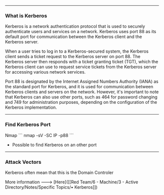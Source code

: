 --- ---
<h3>What is Kerberos</h3>
Kerberos is a network authentication protocol that is used to securely authenticate users and services on a network. Kerberos uses port 88 as its default port for communication between the Kerberos client and the Kerberos server.

When a user tries to log in to a Kerberos-secured system, the Kerberos client sends a ticket request to the Kerberos server on port 88. The Kerberos server then responds with a ticket granting ticket (TGT), which the Kerberos client can use to request service tickets from the Kerberos server for accessing various network services.

Port 88 is designated by the Internet Assigned Numbers Authority (IANA) as the standard port for Kerberos, and it is used for communication between Kerberos clients and servers on the network. However, it's important to note that Kerberos can also use other ports, such as 464 for password changing and 749 for administration purposes, depending on the configuration of the Kerberos implementation.

---
<h3>Find Kerberos Port</h3>
Nmap
```
nmap -sV -SC IP -p88
```

- Possible to find Kerberos on an other port

---
<h3>Attack Vectors</h3>
Kerberos often mean that this is the Domain Controler

More information ---> [Here]([[Red Team/6 - Machine/3 - Active Directory/Notes/Specific Topics/• Kerberos]])